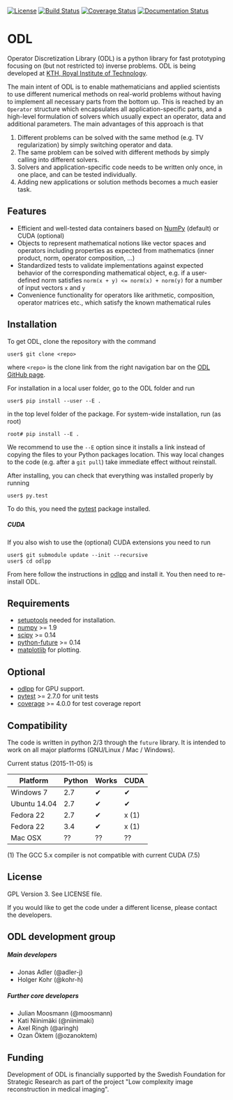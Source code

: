[![License](https://img.shields.io/badge/license-GPLv3-blue.svg)](http://opensource.org/licenses/GPL-3.0)
[![Build Status](https://travis-ci.org/odlgroup/odl.svg?branch=master)](https://travis-ci.org/odlgroup/odl?branch=master)
[![Coverage Status](https://coveralls.io/repos/odlgroup/odl/badge.svg?branch=master&service=github)](https://coveralls.io/github/odlgroup/odl?branch=master)
[![Documentation Status](https://readthedocs.org/projects/odl/badge/?version=latest)](http://odl.readthedocs.org/?badge=latest)

ODL
===

Operator Discretization Library (ODL) is a python library for fast prototyping focusing on (but not restricted to) inverse problems. ODL is being developed at [KTH, Royal Institute of Technology](https://www.kth.se/en/sci/institutioner/math).

The main intent of ODL is to enable mathematicians and applied scientists to use different numerical methods on real-world problems without having to implement all necessary parts from the bottom up.
This is reached by an `Operator` structure which encapsulates all application-specific parts, and a high-level formulation of solvers which usually expect an operator, data and additional parameters.
The main advantages of this approach is that

1. Different problems can be solved with the same method (e.g. TV regularization) by simply switching operator and data.
2. The same problem can be solved with different methods by simply calling into different solvers.
3. Solvers and application-specific code needs to be written only once, in one place, and can be tested individually.
4. Adding new applications or solution methods becomes a much easier task.



Features
--------

- Efficient and well-tested data containers based on
  [NumPy](https://github.com/numpy/numpy) (default) or CUDA (optional)
- Objects to represent mathematical notions like vector spaces and operators including
  properties as expected from mathematics (inner product, norm, operator composition, ...)
- Standardized tests to validate implementations against expected behavior of the
  corresponding mathematical object, e.g. if a user-defined norm satisfies
  `norm(x + y) <= norm(x) + norm(y)` for a number of input vectors `x` and `y`
- Convenience functionality for operators like arithmetic, composition, operator matrices etc.,
  which satisfy the known mathematical rules

Installation
------------

To get ODL, clone the repository with the command

```
user$ git clone <repo>
```

where `<repo>` is the clone link from the right navigation bar on the [ODL GitHub page](https://github.com/odlgroup/odl).

For installation in a local user folder, go to the ODL folder and run

```
user$ pip install --user --E .
```

in the top level folder of the package. For system-wide installation, run (as root)

```
root# pip install --E .
```

We recommend to use the `--E` option since it installs a link instead of copying the files to
your Python packages location. This way local changes to the code (e.g. after a `git pull`) take
immediate effect without reinstall.

After installing, you can check that everything was installed properly by running

```
user$ py.test
```

To do this, you need the [pytest](https://pypi.python.org/pypi/pytest) package installed.

##### CUDA

If you also wish to use the (optional) CUDA extensions you need to run

```
user$ git submodule update --init --recursive
user$ cd odlpp
```

From here follow the instructions in [odlpp](https://github.com/odlgroup/odlpp) and install it. You then need to re-install ODL.

Requirements
------------

- [setuptools](https://pypi.python.org/pypi/setuptools) needed for installation.
- [numpy](https://github.com/numpy/numpy) >= 1.9
- [scipy](https://github.com/scipy/scipy) >= 0.14
- [python-future](https://pypi.python.org/pypi/future/) >= 0.14
- [matplotlib](http://matplotlib.org/) for plotting.

Optional
--------

- [odlpp](https://github.com/odlgroup/odlpp) for GPU support.
- [pytest](https://pypi.python.org/pypi/pytest) >= 2.7.0 for unit tests
- [coverage](https://pypi.python.org/pypi/coverage/) >= 4.0.0 for test coverage report

Compatibility
-------------
The code is written in python 2/3 through the `future` library. It is intended to work on all major platforms (GNU/Linux / Mac / Windows).

Current status (2015-11-05) is

| Platform     | Python | Works | CUDA  |
|--------------|--------|-------|-------|
| Windows 7    | 2.7    | ✔     | ✔     |
| Ubuntu 14.04 | 2.7    | ✔     | ✔     |
| Fedora 22    | 2.7    | ✔     | x (1) |
| Fedora 22    | 3.4    | ✔     | x (1) |
| Mac OSX      | ??     | ??    | ??    |

(1) The GCC 5.x compiler is not compatible with current CUDA (7.5)

License
-------

GPL Version 3. See LICENSE file.

If you would like to get the code under a different license, please contact the
developers.

ODL development group
---------------------

##### Main developers

- Jonas Adler (@adler-j)
- Holger Kohr (@kohr-h)

##### Further core developers

- Julian Moosmann (@moosmann)
- Kati Niinimäki (@niinimaki)
- Axel Ringh (@aringh)
- Ozan Öktem (@ozanoktem)


Funding
-------

Development of ODL is financially supported by the Swedish Foundation for Strategic Research as part of the project "Low complexity image reconstruction in medical imaging".
